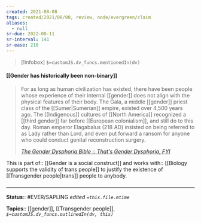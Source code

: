 ```yaml
---
created: 2021-08-08
tags: created/2021/08/08, review, node/evergreen/claim
aliases:
  - null
sr-due: 2022-08-11
sr-interval: 141
sr-ease: 210
---
```

> [!infobox]
`$=customJS.dv_funcs.mentionedIn(dv)`

#### [[Gender has historically been non-binary]] 

> For as long as human civilization has existed, there have been people whose experience of their internal [[gender]] does not align with the physical features of their body. The Gala, a middle [[gender]] priest class of the [[Sumer|Sumerian]] empire, existed over 4,500 years ago. The [[Indigenous]] cultures of [[North America]] recognized a [[third gender]] far before [[European colonialism]], and still do to this day. Roman emperor Elagabalus (218 AD) insisted on being referred to as Lady rather than Lord, and even put forward a ransom for anyone who could conduct genital reconstruction surgery.
>
> <cite>[The Gender Dysphoria Bible :: That's Gender Dysphoria, FYI](https://genderdysphoria.fyi/en)</cite>

This is 
part of:: [[Gender is a social construct]] 
and
works with:: [[Biology supports the validity of trans people]]
to justify the existence of [[Transgender people|trans]] people to anybody.

### <hr class="footnote"/>

**Status**:: #EVER/SAPLING
*edited `=this.file.mtime`*

**Topics**:: [[gender]], [[Transgender people]],
*`$=customJS.dv_funcs.outlinedIn(dv, this)`*
